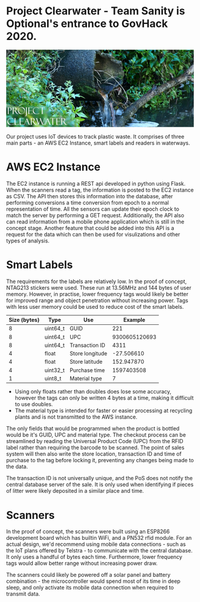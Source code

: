 # Project Clearwater - Team Sanity is Optional's entrance to GovHack 2020.

![Project Clearwater](https://github.com/yetanothercarbot/govhack2020/raw/master/misc/banner.png)

Our project uses IoT devices to track plastic waste. It comprises of three main parts - an AWS EC2 Instance, smart labels and readers in waterways.

# AWS EC2 Instance
The EC2 instance is running a REST api developed in python using Flask. When the scanners read a tag, the information is posted to the EC2 instance as CSV. The API then stores this information into the database, after performing conversions a time conversion from epoch to a normal representation of time. All the sensors can update their epoch clock to match the server by performing a GET request. Additionally, the API also can read information from a mobile phone application which is still in the concept stage. Another feature that could be added into this API is a request for the data which can then be used for visulizations and other types of analysis.

# Smart Labels
The requirements for the labels are relatively low. In the proof of concept, NTAG213 stickers were used. These run at 13.56MHz and 144 bytes of user memory. However, in practise, lower frequency tags would likely be better for improved range and object penetration without increasing power. Tags with less user memory could be used to reduce cost of the smart labels.

| Size (bytes) | Type     | Use             | Example       |
|--------------|----------|-----------------|---------------|
| 8            | uint64_t | GUID            | 221           |
| 8            | uint64_t | UPC             | 9300605120693 |
| 8            | uint64_t | Transaction ID  | 4311          |
| 4            | float    | Store longitude | -27.506610    |
| 4            | float    | Store latitude  | 152.947870    |
| 4            | uint32_t | Purchase time   | 1597403508    |
| 1            | uint8_t  | Material type   | 7             |

- Using only floats rather than doubles does lose some accuracy, however the tags can only be written 4 bytes at a time, making it difficult to use doubles. 
- The material type is intended for faster or easier processing at recycling plants and is not transmitted to the AWS instance.

The only fields that would be programmed when the product is bottled would be it's GUID, UPC and material type. The checkout process can be streamlined by reading the Universal Product Code (UPC) from the RFID label rather than requiring the barcode to be scanned. The point of sales system will then also write the store location, transaction ID and time of purchase to the tag before locking it, preventing any changes being made to the data.

The transaction ID is not universally unique, and the PoS does not notify the central database server of the sale. It is only used when identifying if pieces of litter were likely deposited in a similar place and time.

# Scanners
In the proof of concept, the scanners were built using an ESP8266 development board which has builtin WiFi, and a PN532 rfid module. For an actual design, we'd recommend using mobile data connections - such as the IoT plans offered by Telstra - to communicate with the central database. It only uses a handful of bytes each time. Furthermore, lower frequency tags would allow better range without increasing power draw. 

The scanners could likely be powered off a solar panel and battery combination - the microcontroller would spend most of its time in deep sleep, and only activate its mobile data connection when required to transmit data. 
